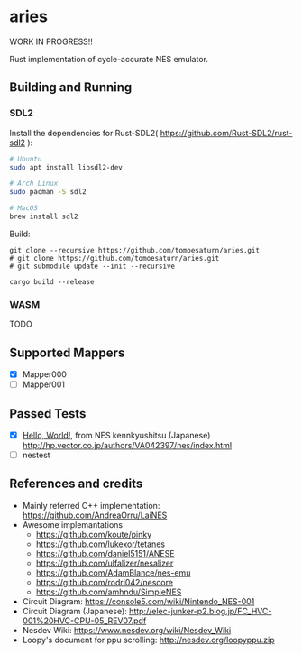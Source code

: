# aries

WORK IN PROGRESS!!

Rust implementation of cycle-accurate NES emulator.

## Building and Running

### SDL2

Install the dependencies for Rust-SDL2( https://github.com/Rust-SDL2/rust-sdl2 ):

```sh
# Ubuntu
sudo apt install libsdl2-dev

# Arch Linux
sudo pacman -S sdl2

# MacOS
brew install sdl2
```

Build:

```
git clone --recursive https://github.com/tomoesaturn/aries.git
# git clone https://github.com/tomoesaturn/aries.git
# git submodule update --init --recursive

cargo build --release
```

### WASM

TODO

## Supported Mappers

- [x] Mapper000
- [ ] Mapper001

## Passed Tests

- [x] [Hello, World!](http://hp.vector.co.jp/authors/VA042397/nes/sample/helloworld.zip), from NES kennkyushitsu (Japanese) http://hp.vector.co.jp/authors/VA042397/nes/index.html
- [ ] nestest

## References and credits

- Mainly referred C++ implementation: https://github.com/AndreaOrru/LaiNES
- Awesome implemantations
  - https://github.com/koute/pinky
  - https://github.com/lukexor/tetanes
  - https://github.com/daniel5151/ANESE
  - https://github.com/ulfalizer/nesalizer
  - https://github.com/AdamBlance/nes-emu
  - https://github.com/rodri042/nescore
  - https://github.com/amhndu/SimpleNES
- Circuit Diagram: https://console5.com/wiki/Nintendo_NES-001
- Circuit Diagram (Japanese): http://elec-junker-p2.blog.jp/FC_HVC-001%20HVC-CPU-05_REV07.pdf
- Nesdev Wiki: https://www.nesdev.org/wiki/Nesdev_Wiki
- Loopy's document for ppu scrolling: http://nesdev.org/loopyppu.zip
